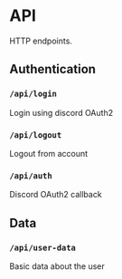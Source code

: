 # API

HTTP endpoints.

## Authentication

### `/api/login`

Login using discord OAuth2

### `/api/logout`

Logout from account

### `/api/auth`

Discord OAuth2 callback

## Data

### `/api/user-data`

Basic data about the user
